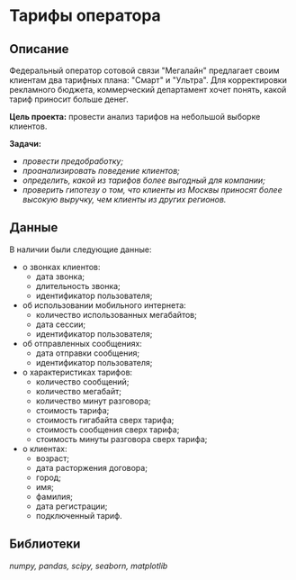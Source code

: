 # Тарифы оператора

## Описание
Федеральный оператор сотовой связи "Мегалайн" предлагает своим клиентам два тарифных плана: "Смарт" и "Ультра". Для корректировки рекламного бюджета, коммерческий департамент хочет понять, какой тариф приносит больше денег.

**Цель проекта:**  провести анализ тарифов на небольшой выборке клиентов.

**Задачи:** 

- *провести предобработку;*
- *проанализировать поведение клиентов;*
- *определить, какой из тарифов более выгодный для компании;*
- *проверить гипотезу о том, что клиенты из Москвы приносят более высокую выручку, чем клиенты из других регионов.*

## Данные

В наличии были следующие данные:

- о звонках клиентов:
  - дата звонка;
  - длительность звонка;
  - идентификатор пользователя;
- об использовании мобильного интернета:
  - количество использованных мегабайтов;
  - дата сессии;
  - идентификатор пользователя;
- об отправленных сообщениях:
  - дата отправки сообщения;
  - идентификатор пользователя;
- о характеристиках тарифов:
  - количество сообщений;
  - количество мегабайт;
  - количество минут разговора;
  - стоимость тарифа;
  - стоимость гигабайта сверх тарифа;
  - стоимость сообщения сверх тарифа;
  - стоимость минуты разговора сверх тарифа;
- о клиентах:
  - возраст;
  - дата расторжения договора;
  - город;
  - имя;
  - фамилия;
  - дата регистрации;
  - подключенный тариф.

## Библиотеки
*numpy, pandas, scipy, seaborn, matplotlib*


